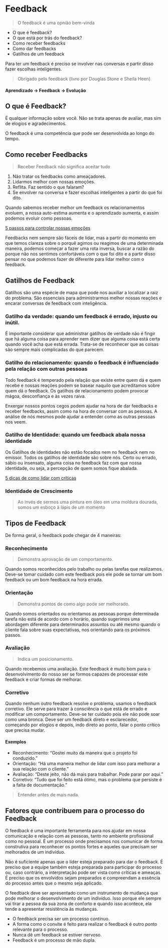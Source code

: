 # Feedback

>O feedback é uma opnião bem-vinda

* O que é feedback?
* O que está por trás do feedback?
* Como receber feedbacks
* Como dar feedbacks
* Gatilhos de um feedback

Para ter um feedback é preciso se involver nas conversas e partir disso fazer escolhas inteligentes.

>Obrigado pelo feedback (livro por Douglas Stone e Sheila Heen)

#### Aprendizado -> Feedback -> Evolução

## O que é Feedback?

É qualquer informação sobre você. Não se trata apenas de avaliar, mas sim de elogios e agradecimentos.

O feedback é uma competência que pode ser desenvolvida ao longo do tempo.

## Como receber Feedbacks

>Receber Feedback não significa aceitar tudo

1. Não tratar os feedbacks como ameaçadores.
2. Lidarmos melhor com nossas emoções.
3. Reflita. Faz sentido o que falaram?
4. Se envolver na conversa e fazer escolhas inteligentes a partir do que foi dito.

Quando sabemos receber melhor um feedback os relacionamentos evoluem, a nossa auto-estima aumenta e o aprendizado aumenta, e assim podemos evoluir como pessoas.

[5 passos para controlar nossas emoções](http://focuslife.com.br/como-controlar-suas-emocoes/)

Feedbacks nem sempre são fáceis de lidar, mas a partir do momento em que temos clareza sobre o porquê agimos ou reagimos de uma determinada maneira, podemos começar a fazer uma rota inversa, buscar a razão do porque não nos sentimos confortáveis com o que foi dito e a partir disso pensar no que podemos fazer de diferente para lidar melhor com o feedback.

## Gatilhos de Feedback

Gatilhos são uma espécie de mapa que pode nos auxiliar a localizar a raiz do problema. São essenciais para administrarmos melhor nossas reações e encarar conversas de feedback com inteligência.

### Gatilho da verdade: quando um feedback é errado, injusto ou inútil.

É importante considerar que administrar gatilhos de verdade não é fingir que há alguma coisa para aprender nem dizer que alguma coisa está certa quando você acha que está errada. Trata-se de reconhecer que as coisas são sempre mais complicadas do que parecem.

### Gatilho do relacionamento: quando o feedback é influenciado pela relação com outras pessoas

Todo feedback é temperado pela relação que existe entre quem dá e quem recebe e nossas reações podem se basear naquilo que acreditamos sobre quem dá o feedback. Os gatilhos de relacionamento podem provocar mágoa, desconfiança e às vezes raiva. 

Enxergar nossos pontos cegos podem ajudar na hora de dar feedbacks e receber feedbacks, assim como na hora de conversar com as pessoas. A análise de nós mesmos pode ajudar a entender como as outras pessoas nos veem.

### Gatilho de Identidade: quando um feedback abala nossa identidade

Os Gatilhos de identidades não estão focados nem no feedback nem no emissor. Todos os gatilhos de identidade são sobre nós. Certo ou errado, sábio ou insensato, alguma coisa no feedback faz com que nossa identidade, ou seja, a percepção de quem somos fique abalada.

[5 dicas de como lidar com críticas](https://saiadolugar.com.br/5-excelentes-dicas-sobre-como-lidar-com-criticas/)

### Identidade de Crescimento

>Ao invés de sermos uma pintura em óleo em uma moldura dourada, somos um esboço à lápis de um momento

## Tipos de Feedback

De forma geral, o feedback pode chegar de 4 maneiras:

### Reconhecimento

>Demonstra aprovação de um comportamento.

Quando somos reconhecidos pelo trabalho ou pelas tarefas que realizamos. Deve-se tomar cuidado com este feedback pois ele pode se tornar um bom feedback ou um bom feedback na hora errada. 

### Orientação

>Demonstra pontos de como algo pode ser melhorado.

Quando somos orientados ou orientamos as pessoas porque determinada tarefa não está de acordo com o horário, quando sugerimos uma abordagem diferente para determinados assuntos ou até mesmo quando o cliente fala sobre suas expectativas, nos orientando para os próximos passos.

### Avaliação

>Indica um posicionamento.

Quando recebemos uma avaliação. Este feedback é muito bom para o desenvolvimento do nosso ser se formos capazes de processar este feedback e criar formas de melhorar.

### Corretivo

Quando nenhum outro feedback resolve o problema, usamos o feedback corretivo. Ele serve para trazer à consciência o que está de errado e modificar um comportamento. Deve-se ter cuidado pois ele não pode soar como uma bronca. Deve ser um feedback direto e esclarecedor, começando por elogios e depois, indo direto ao ponto, falar o ponto crítico que precisa mudar.

#### Exemplos

* Reconhecimento: “Gostei muito da maneira que o projeto foi conduzido.”
* Orientação: “Há uma maneira melhor de lidar com isso para melhorar a sua relação com o cliente.”
* Avaliação: “Deste jeito, não dá mais para trabalhar. Pode parar por aqui.”
* Corretivo: “Tudo que foi feito está ótimo, mas o problema que persiste é a falta de documentação.”

>Entender antes de mais nada.

## Fatores que contribuem para o processo do Feedback

O feedback é uma importante ferramenta para nos ajudar em nossa comunicação e relação com as pessoas, tanto no ambiente profissional como no pessoal. É um processo onde precisamos nos comunicar de forma construtiva para reconhecer os pontos fortes e aqueles que precisam ser melhorados de um indivíduo.

Não é suficiente apenas que o líder esteja preparado para dar o feedback. É preciso que a equipe também esteja preparada para participar do processo ou, caso contrário, a interpretação pode ser vista como críticas e ameaças. É preciso que os envolvidos sejam preparados e compreendam a essência do processo antes que o mesmo seja aplicado.

O feedback deve ser apresentado como um instrumento de mudança que pode melhorar o desenvolvimento de um indivíduo. Isso porque ele sempre vai tirar a pessoa da sua zona de conforto e quando isso acontece, ela tende a apresentar resistência às mudanças.

* O feedback precisa ser um processo contínuo.
* A forma como o convite é feito para realizar o feedback é outro ponto relevante para o processo.
* Nunca dê um feedback se estiver nervoso.
* Feedback é um processo de mão dupla.

